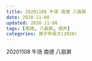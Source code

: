 ```yaml
---
title: 20201108 午场 南德 八扇屏 
date: 2020-11-08
updated: 2020-11-08
tags: [南德, 八扇屏, 相声] 
categories: 庚子年场次(2020) 
---
```

20201108 午场 南德 八扇屏 


